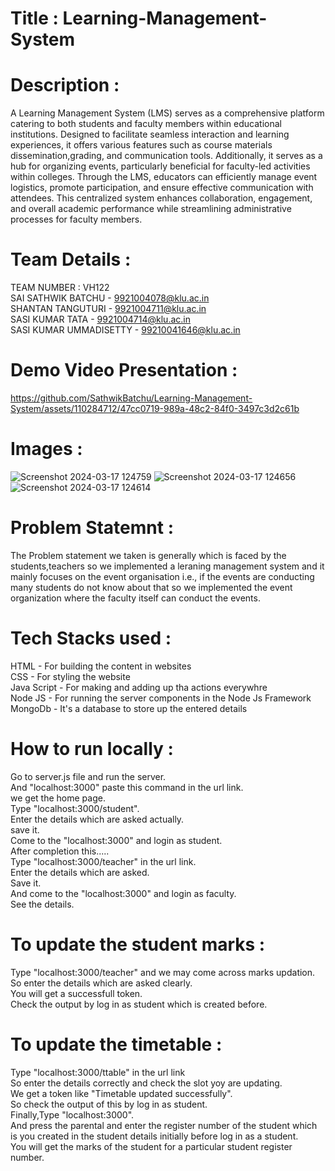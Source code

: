 # Title : Learning-Management-System
# Description :
 A Learning Management System (LMS) serves as a comprehensive platform catering to both students and faculty members within educational institutions. Designed to facilitate seamless interaction and learning experiences, it offers various features such as course materials dissemination,grading, and communication tools. Additionally, it serves as a hub for organizing events, particularly beneficial for faculty-led activities within colleges. Through the LMS, educators can efficiently manage event logistics, promote participation, and ensure effective communication with attendees. This centralized system enhances collaboration, engagement, and overall academic performance while streamlining administrative processes for faculty members.
# Team Details :
TEAM NUMBER : VH122 <br>
SAI SATHWIK BATCHU - 9921004078@klu.ac.in <br>
SHANTAN TANGUTURI - 9921004711@klu.ac.in <br>
SASI KUMAR TATA - 9921004714@klu.ac.in <br>
SASI KUMAR UMMADISETTY - 99210041646@klu.ac.in
# Demo Video Presentation :
https://github.com/SathwikBatchu/Learning-Management-System/assets/110284712/47cc0719-989a-48c2-84f0-3497c3d2c61b
# Images :
![Screenshot 2024-03-17 124759](https://github.com/SathwikBatchu/Learning-Management-System/assets/110284712/34d82704-431b-4dfe-a98e-5c18dc14772f)
![Screenshot 2024-03-17 124656](https://github.com/SathwikBatchu/Learning-Management-System/assets/110284712/8b680826-c0c1-4ba3-8cac-56972708d73b)
![Screenshot 2024-03-17 124614](https://github.com/SathwikBatchu/Learning-Management-System/assets/110284712/367292a3-0e01-4aec-b31a-2c8c25c6151b)
# Problem Statemnt :
The Problem statement we taken is generally which is faced by the students,teachers so we implemented a leraning management system and it mainly focuses on the event organisation i.e., if the events are conducting many students do not know about that so we implemented the event organization where the faculty itself can conduct the events.
# Tech Stacks used :
HTML - For building the content in websites<br>
CSS -  For styling the website<br>
Java Script - For making and adding up tha actions everywhre<br>
Node JS - For running the server components in the Node Js Framework<br>
MongoDb -  It's a database to store up the entered details<br>
# How to run locally :
Go to server.js file and run the server.<br>
And "localhost:3000" paste this command in the url link.<br>
we get the home page.<br>
Type "localhost:3000/student".<br>
Enter the details which are asked actually.<br>
save it.<br>
Come to the "localhost:3000" and login as student.<br>
After completion this.....<br>
Type "localhost:3000/teacher" in the url link.<br>
Enter the details which are asked.<br>
Save it.<br>
And come to the "localhost:3000" and login as faculty.<br>
See the details.<br>
# To update the student marks :
Type "localhost:3000/teacher" and we may come across marks updation.<br>
So enter the details which are asked clearly.<br>
You will get a successfull token.<br>
Check the output by log in as student which is created before.<br>
# To update the timetable :
Type "localhost:3000/ttable" in the url link<br>
So enter the details correctly and check the slot yoy are updating.<br>
We get a token like "Timetable updated successfully".<br>
So check the output of this by log in as student.<br>
Finally,Type "localhost:3000".<br>
And press the parental and enter the register number of the student which is you created in the student details initially before log in as a student.<br>
You will get the marks of the student for a particular student register number. <br>
